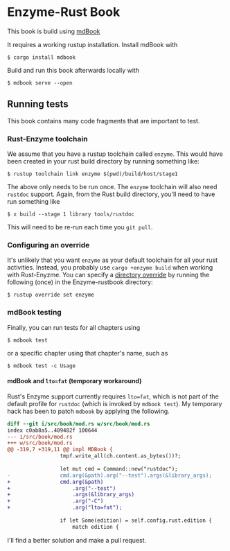 # Enzyme-Rust Book

This book is build using [mdBook](https://rust-lang.github.io/mdBook/index.html)

It requires a working rustup installation.
Install mdBook with

```console
$ cargo install mdbook
```

Build and run this book afterwards locally with
```console
$ mdbook serve --open
```

## Running tests

This book contains many code fragments that are important to test.

### Rust-Enzyme toolchain
We assume that you have a rustup toolchain called `enzyme`. This would have been created in your rust build directory by running something like:

```console
$ rustup toolchain link enzyme $(pwd)/build/host/stage1
```

The above only needs to be run once. The `enzyme` toolchain will also need `rustdoc` support. Again, from the Rust build directory, you'll need to have run something like

```console
$ x build --stage 1 library tools/rustdoc
```

This will need to be re-run each time you `git pull`.

### Configuring an override

It's unlikely that you want `enzyme` as your default toolchain for all your rust activities. Instead, you probably use `cargo +enzyme build` when working with Rust-Enyzme. You can specify a [directory override](https://rust-lang.github.io/rustup/overrides.html#directory-overrides) by running the following (once) in the Enzyme-rustbook directory:

```console
$ rustup override set enzyme
```

### mdBook testing

Finally, you can run tests for all chapters using

```console
$ mdbook test
```

or a specific chapter using that chapter's name, such as

```console
$ mdbook test -c Usage
```

#### mdBook and `lto=fat` (temporary workaround)

Rust's Enzyme support currently requires `lto=fat`, which is not part of the default profile for `rustdoc` (which is invoked by `mdbook test`). My temporary hack has been to patch `mdbook` by applying the following.

``` diff
diff --git i/src/book/mod.rs w/src/book/mod.rs
index c0ab8a5..409482f 100644
--- i/src/book/mod.rs
+++ w/src/book/mod.rs
@@ -319,7 +319,11 @@ impl MDBook {
                 tmpf.write_all(ch.content.as_bytes())?;
 
                 let mut cmd = Command::new("rustdoc");
-                cmd.arg(&path).arg("--test").args(&library_args);
+                cmd.arg(&path)
+                    .arg("--test")
+                    .args(&library_args)
+                    .arg("-C")
+                    .arg("lto=fat");
 
                 if let Some(edition) = self.config.rust.edition {
                     match edition {
```

I'll find a better solution and make a pull request.
